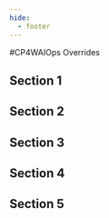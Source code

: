 ```yaml
---
hide:
  - footer
---
```


<script>
  document.title = "Overrides - CP4WAIOps";
</script>
#CP4WAIOps Overrides
## Section 1


## Section 2


## Section 3


## Section 4


## Section 5
